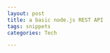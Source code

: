 ```yaml
---
layout: post
title: a basic node.js REST API 
tags: snippets 
categories: Tech 

---
```


<script src="https://gist.github.com/selimslab/05be024ede0eb72a8f58cb5fb42fb9c2.js"></script>